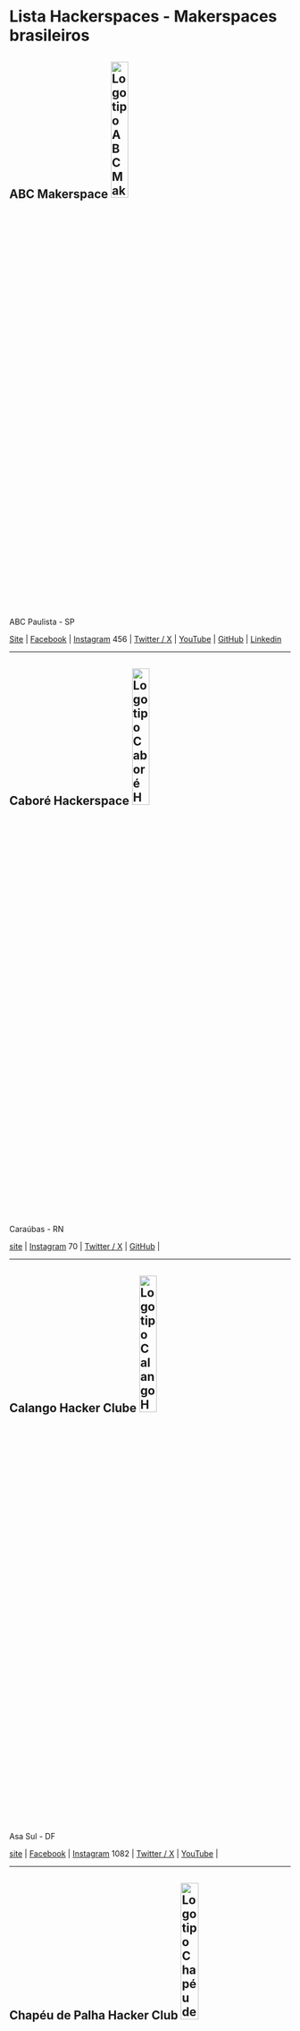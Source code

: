 # Lista Hackerspaces - Makerspaces brasileiros



## ABC Makerspace    <img src="https://github.com/dumonths/logos/blob/main/abc.png" height="25%" width="25%" alt="Logotipo ABC Makerspace">
ABC Paulista - SP

[Site](https://abcmakerspace.com.br/) | 
[Facebook](https://www.facebook.com/abcmakerspace) | 
[Instagram](https://www.instagram.com/abcmakerspace/) 456 | 
[Twitter / X](https://twitter.com/abcmakerspace) | 
[YouTube](https://www.youtube.com/channel/UC-llGrye7YYeCX0gTKFbILQ) | 
[GitHub](https://github.com/ABCMakerspace) | 
[Linkedin](https://www.linkedin.com/company/abcmakerspace)

________________________________________________________
## Caboré Hackerspace <img src="https://github.com/dumonths/logos/blob/main/CABORE.png" height="25%" width="25%" alt="Logotipo Caboré Hackerspace">
Caraúbas - RN

[site](https://www.caborehs.org/) | 
[Instagram](https://www.instagram.com/caborehackerspace) 70 | 
[Twitter / X](https://twitter.com/caborehs) | 
[GitHub](https://github.com/caborehs) | 



________________________________________________________
## Calango Hacker Clube  <img src="https://github.com/dumonths/logos/blob/main/CALANGO.png" height="25%" width="25%" alt="Logotipo Calango Hcker Clube">
Asa Sul - DF

[site](https://www.calango.club) | 
[Facebook](https://www.facebook.com/calangohc) | 
[Instagram](https://www.instagram.com/calangoh4cker/) 1082 | 
[Twitter / X](https://twitter.com/calangohc) | 
[YouTube](https://www.youtube.com/c/+CalangohackerClub) | 



________________________________________________________
## Chapéu de Palha Hacker Club <img src="https://github.com/dumonths/logos/blob/main/CHAPEU.png" height="25%" width="25%" alt="Logotipo Chapéu de Palha Hacker Club">
Araraquara - SP

[Instagram](https://www.instagram.com/chapeudepalhahackerclub/) 748 | 
[Linkedin](https://www.linkedin.com/company/chap%C3%A9u-de-palha-hacker-club/)

________________________________________________________
## Dumont Hackerspace <img src="https://github.com/dumonths/logos/blob/main/DUMONT.png" height="25%" width="25%" alt="Logotipo Dumont Hackerspace">
O hackerspace dos hackerspaces, esta em eventos por todo o Brasil, itinerante.
 
[Facebook](https://www.facebook.com/DumontHackerspace/) | 
[Instagram](https://www.instagram.com/dumonths) 1771 | 
[Twitter / X](https://twitter.com/dumonths) | 
[GitHub](https://github.com/dumonths) | 
________________________________________________________


## Garoa Hacker Clube <img src="https://github.com/dumonths/logos/blob/main/GAROA.png" height="25%" width="25%" alt="Logotipo Garoa Hacker Clube">
São Paulo - SP

[site](https://garoa.net.br/) | 
[Facebook](https://www.facebook.com/GaroaHC/) | 
[Instagram](https://www.instagram.com/garoahc/) 2101 | 
[Twitter / X](https://twitter.com/garoahc) | 
[YouTube](https://www.youtube.com/channel/UCwY5dKKi8CWsv5_K9csmaew) | 
[GitHub](https://github.com/garoa) | 
[Linkedin](https://www.linkedin.com/company/garoa-hacker-clube/)
________________________________________________________
## GERSE - Grupo de Estudo em Robótica e Sistemas Embarcados <img src="https://github.com/dumonths/logos/blob/main/GERSE.png" height="25%" width="25%" alt="Logotipo GERSE">
Guarulhos - SP

[site](http://gerserobotica.com/) Offline | 
[Facebook](https://www.facebook.com/gerserobot) | 
[Instagram](https://www.instagram.com/gerserobotica/?igshid=YmMyMTA2M2Y%3D) 255 | 


________________________________________________________
## Laboratório Hacker de Campinas - LHC <img src="https://github.com/dumonths/logos/blob/main/LHC.png" height="25%" width="25%" alt="Logotipo LHC">
Campinas - SP

[site](https://lhc.net.br/) | 
[Facebook](https://www.facebook.com/LabHackerCampinas/) | 
[Instagram](https://www.instagram.com/lhcnetbr/) 475 | 
[Twitter / X](https://twitter.com/lhc_campinas) | 
[YouTube](https://www.youtube.com/c/LhcNetBr) | 
[GitHub](https://github.com/lhc) | 
[Linkedin](https://www.linkedin.com/company/laboratorio-hacker-de-campinas/) | 
[PeerTube](https://peertube.lhc.net.br/) | 
________________________________________________________
## Maringá Hackerspace <img src="https://github.com/dumonths/logos/blob/main/MARINGA21.png" height="25%" width="25%" alt="Logotipo Maringá Hackerspace">
Maringá - PR

[site](http://wiki.hackerspace.maringa.br/) | 
[Facebook](https://www.facebook.com/hackerspacemaringa) | 
[Instagram](https://www.instagram.com/hackerspacemaringa) 599 | 
[YouTube](https://www.youtube.com/@hackerspacemaringa2820) | 
[GitHub](https://github.com/HackerSpaceMaringa) | 


________________________________________________________
## Mate Hackers <img src="https://github.com/dumonths/logos/blob/main/MATE.png" height="25%" width="25%" alt="Logotipo Mate Hackers">
Porto Alegre - RS

[site](https://matehackers.org/) |
[Instagram](https://www.instagram.com/matehackers_/) 267 | 


________________________________________________________
## Oxe Hacker Club <img src="https://github.com/dumonths/logos/blob/main/OXE.png" height="25%" width="25%" alt="Logotipo 0xe Hacker Club">
Maceió - AL

[site](http://oxehacker.club/) | 
[Facebook](https://www.facebook.com/0xehackerclub/) | 
[Instagram](https://www.instagram.com/0xehackerclub/) 2269 | 
[Twitter / X](https://twitter.com/0xehackerclub) | 
[YouTube](https://www.youtube.com/channel/UCyp9qyOaS9qhJ0lmRcjGesg) | 
[Linkedin](https://www.linkedin.com/company/0xehackerclub/)

________________________________________________________
## Raul Hacker Club <img src="https://github.com/dumonths/logos/blob/main/RAUL.png" height="25%" width="25%" alt="Logotipo Raul Hacker Club">
Salvador - BA

[site](https://raulhc.cc/) | 
[Facebook](https://www.facebook.com/raulhackerclub) | 
[Instagram](https://www.instagram.com/raulhackerclub/) 1328 | 
[Twitter / X](https://twitter.com/RaulHackerClub) | 
[Linkedin](https://www.linkedin.com/company/raul-hacker-club/)

________________________________________________________
## Rio Maker Space <img src="https://github.com/dumonths/logos/blob/main/RIO.png" height="25%" width="25%" alt="Logotipo Rio Maker Space">
Rio de Janeiro - RJ

[site](https://www.riomakerspace.com.br/) | 
[Instagram](https://www.instagram.com/rio_maker_space/) 273 | 
[Linkedin](https://www.linkedin.com/company/riomakerspace/about/)

________________________________________________________
## Teresina Hacker Clube <img src="https://github.com/dumonths/logos/blob/main/THC.png" height="25%" width="25%" alt="Logotipo Teresina Hacker Clube">
Teresina - PI

[site](https://teresinahc.github.io/) | 
[Instagram](https://www.instagram.com/teresinahc/) 1074 | 
[Twitter / X](https://twitter.com/teresinahc) | 
[GitHub](https://github.com/teresinahc) | 
[Linkedin](https://www.linkedin.com/company/teresina-hacker-clube/)

________________________________________________________
Só achados pela internet, ainda não consegui contato

## Londrina Hacker Club
Londrina - PR

[site](https://www.londrinahackerclub.com.br/) | 
[Linkedin](https://www.linkedin.com/company/londrina-hacker-club/)

________________________________________________________
## Oeste Hacker Clube
Endereço:

[site](http://oestehc.com.br/) | 
[Facebook](https://www.facebook.com/OesteHC) | 
[Linkedin](https://www.linkedin.com/company/oeste-hacker-club/)

________________________________________________________
## Tarrafa Hacker Clube    <img src="https://github.com/dumonths/logos/blob/main/Tarrafa.png" height="25%" width="25%" alt="Logotipo Tarrafa Hacker Clube">
Florianópolis - SC

[Site](https://tarrafa.net/) | 
[Facebook](https://www.facebook.com/TarrafaHC) | 
[YouTube](https://www.youtube.com/channel/UCs0R96qojyNDGR1bfMl5scw) | 
[GitHub](https://github.com/tarrafahc)


________________________________________________________
## Santos Hacker Clube    <img src="https://github.com/dumonths/logos/blob/main/abc.png" height="25%" width="25%" alt="Logotipo ABC ">
Endereço

[Facebook](https://www.facebook.com/groups/606806302692500/) | 
[Instagram](https://www.instagram.com/santoshackerclube/) 190 | 
[YouTube](https://www.youtube.com/@shcsantoshackerclube6077) | 
[GitHub](https://github.com/santos-hacker-clube)


________________________________________________________

## ABC    <img src="https://github.com/dumonths/logos/blob/main/abc.png" height="25%" width="25%" alt="Logotipo ABC">
Endereço

[Site]() | 
[Facebook]() | 
[Instagram]() 0 | 
[Twitter / X]() | 
[YouTube]() | 
[GitHub]() | 
[Linkedin]()


________________________________________________________
## ABC    <img src="https://github.com/dumonths/logos/blob/main/abc.png" height="25%" width="25%" alt="Logotipo ABC">
Endereço

[Site]() | 
[Facebook]() | 
[Instagram]() 0 | 
[Twitter / X]() | 
[YouTube]() | 
[GitHub]() | 
[Linkedin]()


________________________________________________________
## ABC    <img src="https://github.com/dumonths/logos/blob/main/abc.png" height="25%" width="25%" alt="Logotipo ABC">
Endereço

[Site]() | 
[Facebook]() | 
[Instagram]() 0 | 
[Twitter / X]() | 
[YouTube]() | 
[GitHub]() | 
[Linkedin]()


________________________________________________________
## ABC   <img src="https://github.com/dumonths/logos/blob/main/abc.png" height="25%" width="25%" alt="Logotipo ABC">
Endereço

[Site]() | 
[Facebook]() | 
[Instagram]() 0 | 
[Twitter / X]() | 
[YouTube]() | 
[GitHub]() | 
[Linkedin]()


________________________________________________________
## ABC  <img src="https://github.com/dumonths/logos/blob/main/abc.png" height="25%" width="25%" alt="Logotipo ABC Makerspace">
Endereço

[Site]() | 
[Facebook]() | 
[Instagram]() 0 | 
[Twitter / X]() | 
[YouTube]() | 
[GitHub]() | 
[Linkedin]()


________________________________________________________
## ABC   <img src="https://github.com/dumonths/logos/blob/main/abc.png" height="25%" width="25%" alt="Logotipo ABC">
Endereço

[Site]() | 
[Facebook]() | 
[Instagram]() 0 | 
[Twitter / X]() | 
[YouTube]() | 
[GitHub]() | 
[Linkedin]()


________________________________________________________

## ABC   <img src="https://github.com/dumonths/logos/blob/main/abc.png" height="25%" width="25%" alt="Logotipo ABC">
Endereço

[Site]() | 
[Facebook]() | 
[Instagram]() 0 | 
[Twitter / X]() | 
[YouTube]() | 
[GitHub]() | 
[Linkedin]()


________________________________________________________
## ABC   <img src="https://github.com/dumonths/logos/blob/main/abc.png" height="25%" width="25%" alt="Logotipo ABC">
Endereço

[Site]() | 
[Facebook]() | 
[Instagram]() 0 | 
[Twitter / X]() | 
[YouTube]() | 
[GitHub]() | 
[Linkedin]()


________________________________________________________
## ABC    <img src="https://github.com/dumonths/logos/blob/main/abc.png" height="25%" width="25%" alt="Logotipo ABC ">
Endereço

[Site]() | 
[Facebook]() | 
[Instagram]() 0 | 
[Twitter / X]() | 
[YouTube]() | 
[GitHub]() | 
[Linkedin]()


________________________________________________________

## Observações:
Números na frente do link do Instagram é de seguidores em 11/03/2024.

Não coloquei grupos de Telegram e email devido aos bots.

Hackerspaces brasileiros:

[Ativos em 2017 segundo Autoria em Rede](https://autoriaemrede.wordpress.com/hackerspaces-no-brasil/lista-dos-hackerspaces-ativos/)

[Registrados na Wiki do Garoa Hacker Clube](https://garoa.net.br/wiki/Hackerspaces_Brasileiros)

[Registrados na Wiki Hackerspaces.org](https://wiki.hackerspaces.org/Brazil)

[Registrados na Wiki do Área 31](https://area31.net.br/wiki/Hackerspaces_brasileiros)

________________________________________________________

